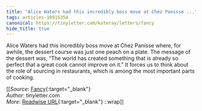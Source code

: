 ```yaml
---
title: "Alice Waters had this incredibly boss move at Chez Panisse ..."
tags: articles-10915354
canonical: https://tinyletter.com/kateray/letters/fancy
hide_title: true
---
```


Alice Waters had this incredibly boss move at Chez Panisse where, for awhile, the dessert course was just one peach on a plate. The message of the dessert was, “The world has created something that is already so perfect that a great cook cannot improve on it.” It forces us to think about the role of sourcing in restaurants, which is among the most important parts of cooking.


[[_Source_: [Fancy](https://tinyletter.com/kateray/letters/fancy){:target="_blank"}<br>
_Author_: tinyletter.com<br>
_More_: [Readwise URL](https://readwise.io/open/226243345){:target="_blank"}
::wrap]]